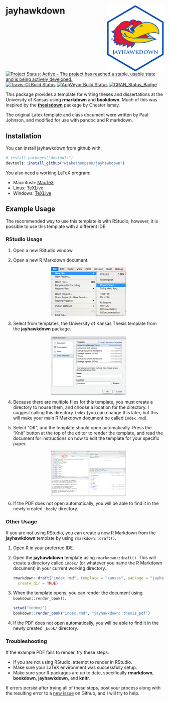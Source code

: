 
<!-- README.md is generated from README.Rmd. Please edit that file -->

# jayhawkdown <img src="hex_logo/jayhawkdown.png" align="right" />

[![Project Status: Active – The project has reached a stable, usable
state and is being actively
developed.](http://www.repostatus.org/badges/latest/active.svg)](http://www.repostatus.org/#active)
[![Travis-CI Build
Status](https://travis-ci.org/wjakethompson/jayhawkdown.svg?branch=master)](https://travis-ci.org/wjakethompson/jayhawkdown)
[![AppVeyor Build
Status](https://ci.appveyor.com/api/projects/status/github/wjakethompson/jayhawkdown?branch=master&svg=true)](https://ci.appveyor.com/project/wjakethompson/jayhawkdown)
[![CRAN\_Status\_Badge](http://www.r-pkg.org/badges/version/jayhawkdown)](https://cran.r-project.org/package=jayhawkdown)

This package provides a template for writing theses and dissertations at
the University of Kansas using **rmarkdown** and **bookdown**. Much of
this was inspired by the
[**thesisdown**](https://github.com/ismayc/thesisdown) package by
Chester Ismay.

The original Latex template and class document were written by Paul
Johnson, and modified for use with pandoc and R markdown.

## Installation

You can install jayhawkdown from github with:

``` r
# install.packages("devtools")
devtools::install_github("wjakethompson/jayhawkdown")
```

You also need a working LaTeX program:

  - Macintosh: [MacTeX](https://tug.org/mactex/mactex-download.html)
  - Linux:
    [TeXLive](https://www.tug.org/texlive/acquire-netinstall.html)
  - Windows: [TeXLive](https://www.tug.org/texlive/windows.html)

## Example Usage

The recommended way to use this template is with RStudio; however, it is
possible to use this template with a different IDE.

### RStudio Usage

1.  Open a new RStudio window.

2.  Open a new R Markdown
    document.
    
    <img src="README/rmarkdown.png" width="50%" style="display: block; margin: auto;" />

3.  Select from templates, the University of Kansas Thesis template from
    the **jayhawkdown**
    package.
    
    <img src="README/select-template.png" width="50%" style="display: block; margin: auto;" />

4.  Because there are multiple files for this template, you must create
    a directory to house them, and choose a location for the directory.
    I suggest calling this directory `index` (you can change this later,
    but this will make your main R Markdown document be called
    `index.rmd`).

5.  Select “OK”, and the template should open automatically. Press the
    “Knit” button at the top of the editor to render the template, and
    read the document for instructions on how to edit the template for
    your specific
    paper.
    
    <img src="README/knit.png" width="50%" style="display: block; margin: auto;" />

6.  If the PDF does not open automatically, you will be able to find it
    in the newly created `_book/` directory.

### Other Usage

If you are not using RStudio, you can create a new R Markdown from the
**jayhawkdown** template by using `rmarkdown::draft()`.

1.  Open R in your preferred IDE.

2.  Open the **jayhawkdown** template using `rmarkdown::draft()`. This
    will create a directory called `index/` (or whatever you name the R
    Markdown document) in your current working
    directory.
    
    ``` r
    rmarkdown::draft("index.rmd", template = "kansas", package = "jayhawkdown",
      create_dir = TRUE)
    ```

3.  When the template opens, you can render the document using
    `bookdown::render_book()`.
    
    ``` r
    setwd("index/")
    bookdown::render_book("index.rmd", "jayhawkdown::thesis_pdf")
    ```

4.  If the PDF does not open automatically, you will be able to find it
    in the newly created `_book/` directory.

### Troubleshooting

If the example PDF fails to render, try these steps:

  - If you are not using RStudio, attempt to render in RStudio.
  - Make sure your LaTeX environment was successfully setup.
  - Make sure your R packages are up to date, specifically
    **rmarkdown**, **bookdown**, **jayhawkdown**, and **knitr**.

If errors persist after trying all of these steps, post your process
along with the resulting error to a [new
issue](https://github.com/wjakethompson/jayhawkdown/issues) on Github,
and I will try to help.
